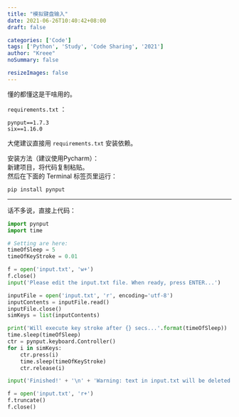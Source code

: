 ```yaml
---
title: "模拟键盘输入"
date: 2021-06-26T10:40:42+08:00
draft: false

categories: ['Code']
tags: ['Python', 'Study', 'Code Sharing', '2021']
author: "Kreee"
noSummary: false

resizeImages: false
---
```

懂的都懂这是干啥用的。

<!--more-->

`requirements.txt` ：
```plaintext
pynput==1.7.3
six==1.16.0
```
大佬建议直接用 `requirements.txt` 安装依赖。

安装方法（建议使用Pycharm）：   
新建项目，将代码复制粘贴。   
然后在下面的 Terminal 标签页里运行：
```plaintext
pip install pynput
```

-----
话不多说，直接上代码：
```python
import pynput
import time

# Setting are here:
timeOfSleep = 5
timeOfKeyStroke = 0.01

f = open('input.txt', 'w+')
f.close()
input('Please edit the input.txt file. When ready, press ENTER...')

inputFile = open('input.txt', 'r', encoding='utf-8')
inputContents = inputFile.read()
inputFile.close()
simKeys = list(inputContents)

print('Will execute key stroke after {} secs...'.format(timeOfSleep))
time.sleep(timeOfSleep)
ctr = pynput.keyboard.Controller()
for i in simKeys:
    ctr.press(i)
    time.sleep(timeOfKeyStroke)
    ctr.release(i)

input('Finished!' + '\n' + 'Warning: text in input.txt will be deleted! Press ENTER to continue...')

f = open('input.txt', 'r+')
f.truncate()
f.close()

```